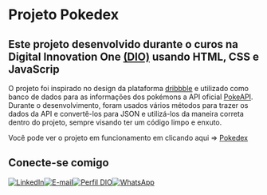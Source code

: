# Projeto Pokedex

## Este projeto desenvolvido durante o curos na Digital Innovation One [(DIO)](dio.me) usando HTML, CSS e JavaScrip

O projeto foi inspirado no design da plataforma [dribbble](https://dribbble.com/shots/6540871-Pokedex-App/attachments/6540871-Pokedex-App?mode=media) e utilizado como banco de dados para as informações dos pokémons a API oficial [PokeAPI](https://pokeapi.co/).
Durante o desenvolvimento, foram usados vários métodos para trazer os dados da API e convertê-los para JSON e utilizá-los da maneira correta dentro do projeto, sempre visando ter um código limpo e enxuto.

Você pode ver o projeto em funcionamento em clicando aqui => [Pokedex](https://evertonbernardino.github.io/Pokedex/index.html)

## Conecte-se comigo

[![LinkedIn](https://img.shields.io/badge/LinkedIn-000?style=for-the-badge&logo=linkedin&logoColor=0E76A8)](https://www.linkedin.com/in/everton-bernardino-980638182/)[![E-mail](https://img.shields.io/badge/-Email-000?style=for-the-badge&logo=microsoft-outlook&logoColor=E94D5F)](everton.c.s.bernardino@gmail.com)[![Perfil DIO](https://img.shields.io/badge/-Meu%20Perfil%20na%20DIO-30A3DC?style=for-the-badge)](https://web.dio.me/users/ceverto11)[![WhatsApp](https://img.shields.io/badge/WhatsApp-25D366?style=for-the-badge&logo=whatsapp&logoColor=white)](https://api.whatsapp.com/send?phone=5547991146459)
